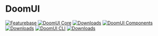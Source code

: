 # DoomUI

[![Featurebase](https://img.shields.io/badge/Featurebase-Roadmap-green.svg)](https://doomui.featurebase.app/roadmap)
[![DoomUI Core](https://img.shields.io/npm/v/@doom-ui/core?style=flat-square)](https://www.npmjs.com/package/@doom-ui/core)
[![Downloads](https://img.shields.io/npm/dt/@doom-ui/core?style=flat-square)](https://www.npmjs.com/package/@doom-ui/core)
[![DoomUI Components](https://img.shields.io/npm/v/@doom-ui/components?style=flat-square)](https://www.npmjs.com/package/@doom-ui/components)
[![Downloads](https://img.shields.io/npm/dt/@doom-ui/components?style=flat-square)](https://www.npmjs.com/package/@doom-ui/components)
[![DoomUI CLI](https://img.shields.io/npm/v/@doom-ui/cli?style=flat-square)](https://www.npmjs.com/package/@doom-ui/cli)
[![Downloads](https://img.shields.io/npm/dt/@doom-ui/cli?style=flat-square)](https://www.npmjs.com/package/@doom-ui/cli)
